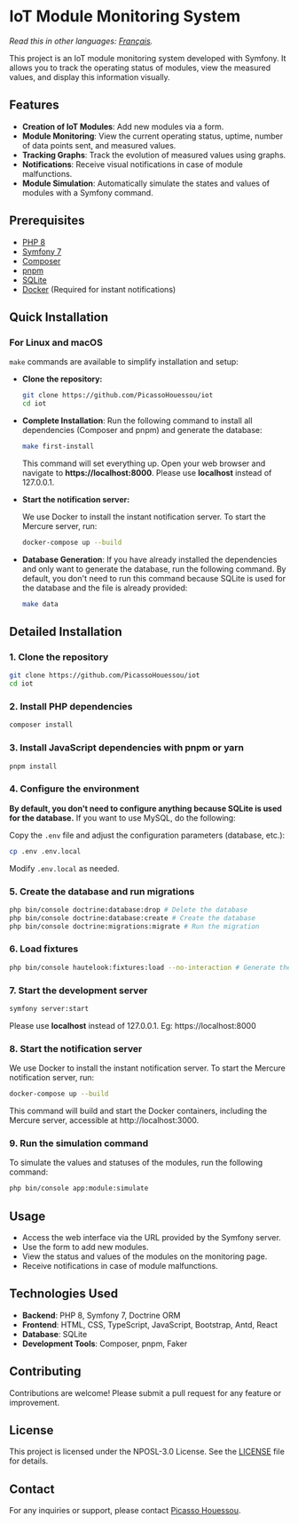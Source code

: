 # IoT Module Monitoring System

*Read this in other languages: [Français](README.fr.md).*

This project is an IoT module monitoring system developed with Symfony. It allows you to track the operating status of
modules, view the measured values, and display this information visually.

## Features

- **Creation of IoT Modules**: Add new modules via a form.
- **Module Monitoring**: View the current operating status, uptime, number of data points sent, and measured values.
- **Tracking Graphs**: Track the evolution of measured values using graphs.
- **Notifications**: Receive visual notifications in case of module malfunctions.
- **Module Simulation**: Automatically simulate the states and values of modules with a Symfony command.

## Prerequisites

- [PHP 8](https://www.php.net/)
- [Symfony 7](https://symfony.com/doc/current/setup.html)
- [Composer](https://getcomposer.org/)
- [pnpm](https://pnpm.io/fr/)
- [SQLite](https://www.sqlite.org/)
- [Docker](https://www.docker.com/) (Required for instant notifications)

## Quick Installation

### For Linux and macOS

`make` commands are available to simplify installation and setup:

- **Clone the repository:**
    ```bash
    git clone https://github.com/PicassoHouessou/iot
    cd iot
    ```

- **Complete Installation**: Run the following command to install all dependencies (Composer and pnpm) and generate the
  database:

  ```bash
  make first-install
  ```
  This command will set everything up. Open your web browser and navigate to **https://localhost:8000**.
  Please use **localhost** instead of 127.0.0.1.

- **Start the notification server:**

  We use Docker to install the instant notification server. To start the Mercure server, run:
  ```bash
  docker-compose up --build
  ```

- **Database Generation**: If you have already installed the dependencies and only want to generate the database, run
  the following command. By default, you don't need to run this command because SQLite is used for the database and the
  file is already provided:

  ```bash
  make data
  ```

## Detailed Installation

### 1. Clone the repository

```bash
git clone https://github.com/PicassoHouessou/iot
cd iot
```

### 2. Install PHP dependencies

```bash
composer install
```

### 3. Install JavaScript dependencies with pnpm or yarn

```bash
pnpm install
```

### 4. Configure the environment

**By default, you don't need to configure anything because SQLite is used for the database.** If you want to use MySQL,
do the following:

Copy the `.env` file and adjust the configuration parameters (database, etc.):

```bash
cp .env .env.local
```

Modify `.env.local` as needed.

### 5. Create the database and run migrations

```bash
php bin/console doctrine:database:drop # Delete the database
php bin/console doctrine:database:create # Create the database
php bin/console doctrine:migrations:migrate # Run the migration
```

### 6. Load fixtures

```bash
php bin/console hautelook:fixtures:load --no-interaction # Generate the fixtures
```

### 7. Start the development server

```bash
symfony server:start
```

Please use **localhost** instead of 127.0.0.1.
Eg: https://localhost:8000

### 8. Start the notification server

We use Docker to install the instant notification server. To start the Mercure notification server, run:

```bash
docker-compose up --build
```

This command will build and start the Docker containers, including the Mercure server, accessible
at http://localhost:3000.

### 9. Run the simulation command

To simulate the values and statuses of the modules, run the following command:

```bash
php bin/console app:module:simulate
```

## Usage

- Access the web interface via the URL provided by the Symfony server.
- Use the form to add new modules.
- View the status and values of the modules on the monitoring page.
- Receive notifications in case of module malfunctions.

## Technologies Used

- **Backend**: PHP 8, Symfony 7, Doctrine ORM
- **Frontend**: HTML, CSS, TypeScript, JavaScript, Bootstrap, Antd, React
- **Database**: SQLite
- **Development Tools**: Composer, pnpm, Faker

## Contributing

Contributions are welcome! Please submit a pull request for any feature or improvement.

## License

This project is licensed under the NPOSL-3.0 License. See the [LICENSE](https://opensource.org/license/NPOSL-3.0) file
for details.

## Contact

For any inquiries or support, please contact [Picasso Houessou](mailto:houessoupicasso@yahoo.fr).

